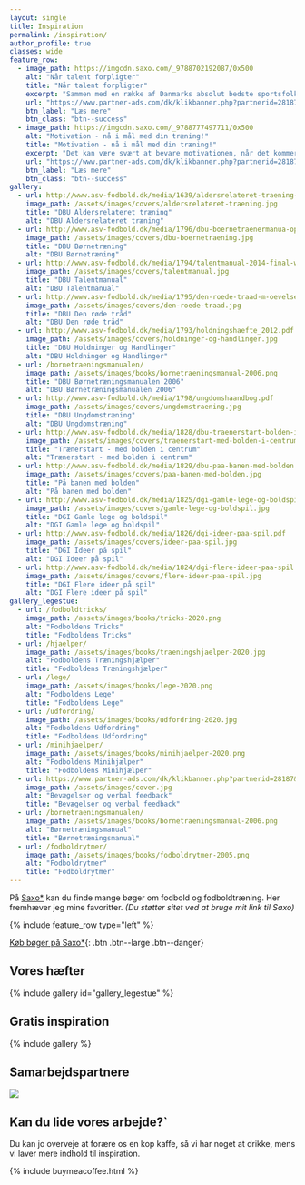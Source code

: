 ```yaml
---
layout: single
title: Inspiration
permalink: /inspiration/
author_profile: true
classes: wide
feature_row:
  - image_path: https://imgcdn.saxo.com/_9788702192087/0x500
    alt: "Når talent forpligter"
    title: "Når talent forpligter"
    excerpt: "Sammen med en række af Danmarks absolut bedste sportsfolk undersøger en fodboldtræner og en ledelsesforsker i _Når talent forpligter_ hvad det har af konsekvenser, når man ikke primært er motiveret af at vinde, men i stedet føler sig forpligtet af sit talent til at sætte sig spor på anden måde."
    url: "https://www.partner-ads.com/dk/klikbanner.php?partnerid=28187&bannerid=43264&htmlurl=https://www.saxo.com/dk/naar-talent-forpligter_mads-davidsenhelle-hedegaard-heinrasmus-henning_haeftet_9788702192087"
    btn_label: "Læs mere"
    btn_class: "btn--success"
  - image_path: https://imgcdn.saxo.com/_9788777497711/0x500
    alt: "Motivation - nå i mål med din træning!"
    title: "Motivation - nå i mål med din træning!"
    excerpt: "Det kan være svært at bevare motivationen, når det kommer til træning, men nu får du gode råd til at bevare den, uanset dit ambitionsniveau. Brian Overkær, Henning Langberg og Nicklas Pyrdol står bag _Motivation_, der hjælper dig med råd og værktøjer til at komme igang, fastholde vanen og forbedre dig."
    url: "https://www.partner-ads.com/dk/klikbanner.php?partnerid=28187&bannerid=43264&htmlurl=https://www.saxo.com/dk/motivation_henning-langberg_hardback_9788777497711"
    btn_label: "Læs mere"
    btn_class: "btn--success"
gallery:
  - url: http://www.asv-fodbold.dk/media/1639/aldersrelateret-traening-forsvarlig-og-maalrettet-traening-af-boern-og-unge.pdf
    image_path: /assets/images/covers/aldersrelateret-traening.jpg
    title: "DBU Aldersrelateret træning"
    alt: "DBU Aldersrelateret træning"
  - url: http://www.asv-fodbold.dk/media/1796/dbu-boernetraenermanua-optl.pdf
    image_path: /assets/images/covers/dbu-boernetraening.jpg
    title: "DBU Børnetræning"
    alt: "DBU Børnetræning"
  - url: http://www.asv-fodbold.dk/media/1794/talentmanual-2014-final-web.pdf
    image_path: /assets/images/covers/talentmanual.jpg
    title: "DBU Talentmanual"
    alt: "DBU Talentmanual"
  - url: http://www.asv-fodbold.dk/media/1795/den-roede-traad-m-oevelser-web.pdf
    image_path: /assets/images/covers/den-roede-traad.jpg
    title: "DBU Den røde tråd"
    alt: "DBU Den røde tråd"
  - url: http://www.asv-fodbold.dk/media/1793/holdningshaefte_2012.pdf
    image_path: /assets/images/covers/holdninger-og-handlinger.jpg
    title: "DBU Holdninger og Handlinger"
    alt: "DBU Holdninger og Handlinger"
  - url: /bornetraeningsmanualen/
    image_path: /assets/images/books/bornetraeningsmanual-2006.png
    title: "DBU Børnetræningsmanualen 2006"
    alt: "DBU Børnetræningsmanualen 2006"
  - url: http://www.asv-fodbold.dk/media/1798/ungdomshaandbog.pdf
    image_path: /assets/images/covers/ungdomstraening.jpg
    title: "DBU Ungdomstræning"
    alt: "DBU Ungdomstræning"
  - url: http://www.asv-fodbold.dk/media/1828/dbu-traenerstart-bolden-i-centrum.pdf
    image_path: /assets/images/covers/traenerstart-med-bolden-i-centrum.jpg
    title: "Trænerstart - med bolden i centrum"
    alt: "Trænerstart - med bolden i centrum"
  - url: http://www.asv-fodbold.dk/media/1829/dbu-paa-banen-med-bolden.pdf
    image_path: /assets/images/covers/paa-banen-med-bolden.jpg
    title: "På banen med bolden"
    alt: "På banen med bolden"
  - url: http://www.asv-fodbold.dk/media/1825/dgi-gamle-lege-og-boldspil.pdf
    image_path: /assets/images/covers/gamle-lege-og-boldspil.jpg
    title: "DGI Gamle lege og boldspil"
    alt: "DGI Gamle lege og boldspil"
  - url: http://www.asv-fodbold.dk/media/1826/dgi-ideer-paa-spil.pdf
    image_path: /assets/images/covers/ideer-paa-spil.jpg
    title: "DGI Ideer på spil"
    alt: "DGI Ideer på spil"
  - url: http://www.asv-fodbold.dk/media/1824/dgi-flere-ideer-paa-spil.pdf
    image_path: /assets/images/covers/flere-ideer-paa-spil.jpg
    title: "DGI Flere ideer på spil"
    alt: "DGI Flere ideer på spil"
gallery_legestue:
  - url: /fodboldtricks/
    image_path: /assets/images/books/tricks-2020.png
    alt: "Fodboldens Tricks"
    title: "Fodboldens Tricks"
  - url: /hjaelper/
    image_path: /assets/images/books/traeningshjaelper-2020.jpg
    alt: "Fodboldens Træningshjælper"
    title: "Fodboldens Træningshjælper"
  - url: /lege/
    image_path: /assets/images/books/lege-2020.png
    alt: "Fodboldens Lege"
    title: "Fodboldens Lege"
  - url: /udfordring/
    image_path: /assets/images/books/udfordring-2020.jpg
    alt: "Fodboldens Udfordring"
    title: "Fodboldens Udfordring"
  - url: /minihjaelper/
    image_path: /assets/images/books/minihjaelper-2020.png
    alt: "Fodboldens Minihjælper"
    title: "Fodboldens Minihjælper"
  - url: https://www.partner-ads.com/dk/klikbanner.php?partnerid=28187&bannerid=43264&htmlurl=https://www.saxo.com/dk/kontrol-og-laering-af-motoriske-faerdigheder-og-verbal-feedback_lars-olesen_epub_9788743011378
    image_path: /assets/images/cover.jpg
    alt: "Bevægelser og verbal feedback"
    title: "Bevægelser og verbal feedback"
  - url: /bornetraeningsmanualen/
    image_path: /assets/images/books/bornetraeningsmanual-2006.png
    alt: "Børnetræningsmanual"
    title: "Børnetræningsmanual"
  - url: /fodboldrytmer/
    image_path: /assets/images/books/fodboldrytmer-2005.png
    alt: "Fodboldrytmer"
    title: "Fodboldrytmer"
---
```


På [Saxo\*](https://www.partner-ads.com/dk/klikbanner.php?partnerid=28187&bannerid=43264) kan du finde mange bøger om fodbold og fodboldtræning. Her fremhæver jeg mine favoritter. _(Du støtter sitet ved at bruge mit link til Saxo)_

{% include feature_row type="left" %}

[Køb bøger på Saxo\*](https://www.partner-ads.com/dk/klikbanner.php?partnerid=28187&bannerid=43264){: .btn .btn--large .btn--danger}

## Vores hæfter

{% include gallery id="gallery_legestue" %}

## Gratis inspiration

{% include gallery %}

## Samarbejdspartnere

<a href="https://www.partner-ads.com/dk/klikbanner.php?partnerid=28187&bannerid=43262" target="_blank" rel="nofollow noopener"> <img src="https://www.partner-ads.com/dk/visbanner.php?partnerid=28187&bannerid=43262" border="0"></a>

## Kan du lide vores arbejde?`

Du kan jo overveje at forære os en kop kaffe, så vi har noget at drikke, mens vi laver mere indhold til inspiration.

{% include buymeacoffee.html %}
